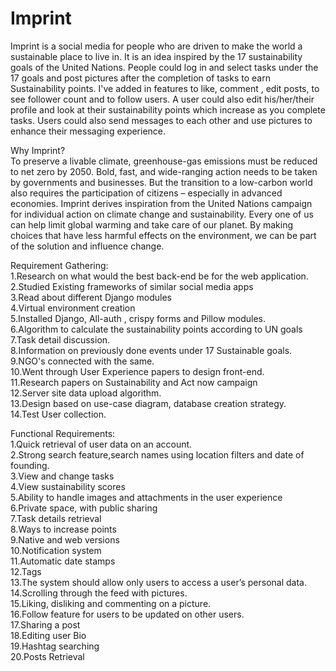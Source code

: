 # Imprint
Imprint is a social media for people who are driven to make the world a sustainable place to live in. It is an idea inspired by the 17 sustainability goals of the United Nations. People could log in and select tasks under the 17 goals and post pictures after the completion of tasks to earn Sustainability points. I've added in features to like, comment , edit posts, to see follower count and to follow users. A user could also edit his/her/their profile and look at their sustainability points which increase as you complete tasks. Users could also send messages to each other and use pictures to enhance their messaging experience.

Why Imprint? \
To preserve a livable climate, greenhouse-gas emissions must be reduced to net zero by 2050. Bold, fast, and wide-ranging action needs to be taken by governments and businesses. But the transition to a low-carbon world also requires the participation of citizens – especially in advanced economies.
Imprint derives inspiration from the United Nations campaign for individual action on climate change and sustainability.
Every one of us can help limit global warming and take care of our planet. By making choices that have less harmful effects on the environment, we can be part of the solution and influence change.

Requirement Gathering: \
1.Research on what would the best back-end be for the web application. \
2.Studied Existing frameworks of similar social media apps\
3.Read about different Django modules\
4.Virtual environment creation\
5.Installed Django, All-auth , crispy forms and Pillow modules.\
6.Algorithm to calculate the sustainability points according to UN goals\
7.Task detail discussion.\
8.Information on previously done events under 17 Sustainable goals.\
9.NGO's connected with the same.\
10.Went through User Experience papers to design front-end.\
11.Research papers on Sustainability and Act now campaign\
12.Server site data upload algorithm.\
13.Design based on use-case diagram, database creation strategy.\
14.Test User collection.

Functional Requirements:\
1.Quick retrieval of user data on an account.\
2.Strong search feature,search names using location filters and date of founding. \
3.View and change tasks\
4.View sustainability scores\
5.Ability to handle images and attachments in the user experience\
6.Private space, with public sharing\
7.Task details retrieval \
8.Ways to increase points\
9.Native and web versions\
10.Notification system\
11.Automatic date stamps\
12.Tags\
13.The system should allow only users to access a user’s personal data.\
14.Scrolling through the feed with pictures.\
15.Liking, disliking and commenting on a picture.\
16.Follow feature for users to be updated on other users.\
17.Sharing a post\
18.Editing user Bio\
19.Hashtag searching\
20.Posts Retrieval


